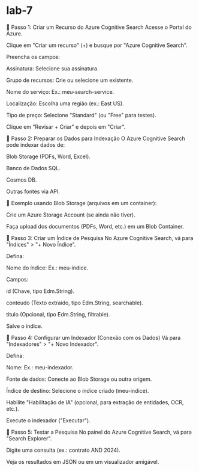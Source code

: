 # lab-7
🔹 Passo 1: Criar um Recurso do Azure Cognitive Search
Acesse o Portal do Azure.

Clique em "Criar um recurso" (+) e busque por "Azure Cognitive Search".

Preencha os campos:

Assinatura: Selecione sua assinatura.

Grupo de recursos: Crie ou selecione um existente.

Nome do serviço: Ex.: meu-search-service.

Localização: Escolha uma região (ex.: East US).

Tipo de preço: Selecione "Standard" (ou "Free" para testes).

Clique em "Revisar + Criar" e depois em "Criar".

🔹 Passo 2: Preparar os Dados para Indexação
O Azure Cognitive Search pode indexar dados de:

Blob Storage (PDFs, Word, Excel).

Banco de Dados SQL.

Cosmos DB.

Outras fontes via API.

📌 Exemplo usando Blob Storage (arquivos em um container):

Crie um Azure Storage Account (se ainda não tiver).

Faça upload dos documentos (PDFs, Word, etc.) em um Blob Container.

🔹 Passo 3: Criar um Índice de Pesquisa
No Azure Cognitive Search, vá para "Índices" > "+ Novo Índice".

Defina:

Nome do índice: Ex.: meu-indice.

Campos:

id (Chave, tipo Edm.String).

conteudo (Texto extraído, tipo Edm.String, searchable).

titulo (Opcional, tipo Edm.String, filtrable).

Salve o índice.

🔹 Passo 4: Configurar um Indexador (Conexão com os Dados)
Vá para "Indexadores" > "+ Novo Indexador".

Defina:

Nome: Ex.: meu-indexador.

Fonte de dados: Conecte ao Blob Storage ou outra origem.

Índice de destino: Selecione o índice criado (meu-indice).

Habilite "Habilitação de IA" (opcional, para extração de entidades, OCR, etc.).

Execute o indexador ("Executar").

🔹 Passo 5: Testar a Pesquisa
No painel do Azure Cognitive Search, vá para "Search Explorer".

Digite uma consulta (ex.: contrato AND 2024).

Veja os resultados em JSON ou em um visualizador amigável.
